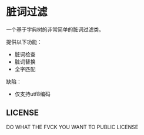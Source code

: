 # 脏词过滤

一个基于字典树的非常简单的脏词过滤类。

提供以下功能：
- 脏词检查
- 脏词替换
- 全字匹配

缺陷：
- 仅支持utf8编码

## LICENSE

DO WHAT THE FVCK YOU WANT TO PUBLIC LICENSE
